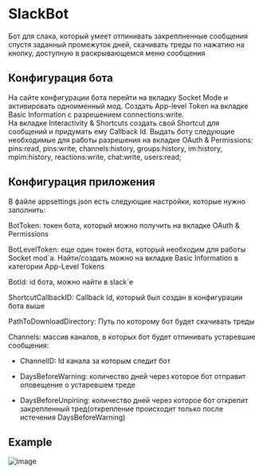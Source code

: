 # SlackBot

Бот для слака, который умеет отпинивать закреплненные сообщения спустя заданный промежуток дней, скачивать треды по нажатию на кнопку, доступную в раскрывающемся меню сообщения

## Конфигурация бота

На сайте конфигурации бота перейти на вкладку Socket Mode и активировать одноименный мод. Создать App-level Token на вкладке Basic Information с разрешением connections:write.  
На вкладке Interactivity & Shortcuts создать свой Shortcut для сообщений и придумать ему Callback Id.
Выдать боту следующие необходимые для работы разрешения на вкладке OAuth & Permissions:  
pins:read, pins:write, channels:history, groups:history, im:history, mpim:history, reactions:write, chat:write, users:read;

## Конфигурация приложения

В файле appsettings.json есть следующие настройки, которые нужно заполнить:

BotToken: токен бота, который можно получить на вкладке OAuth & Permissions  

BotLevelToken: еще один токен бота, который необходим для работы Socket mod`a. Найти/создать можно на вкладке Basic  Information в категории App-Level Tokens  

BotId: id бота, можно найти в slack`e  

ShortcutCallbackID: Callback Id, который был создан в конфигурации бота выше  

PathToDownloadDirectory: Путь по которому бот будет скачивать треды  

Channels: массив каналов, в которых бот будет отпинивать устаревшие сообщения:
- ChannelID: Id канала за которым следит бот  

- DaysBeforeWarning: количество дней через которое бот отправит оповещение о устаревшем треде  

- DaysBeforeUnpining: количество дней через которое бот открепит закрепленный тред(открепление происходит только после истечения DaysBeforeWarning)

## Example

![image](https://user-images.githubusercontent.com/55059498/126780340-452a4b0a-2d10-4069-8569-81c8c6a12fce.png)

